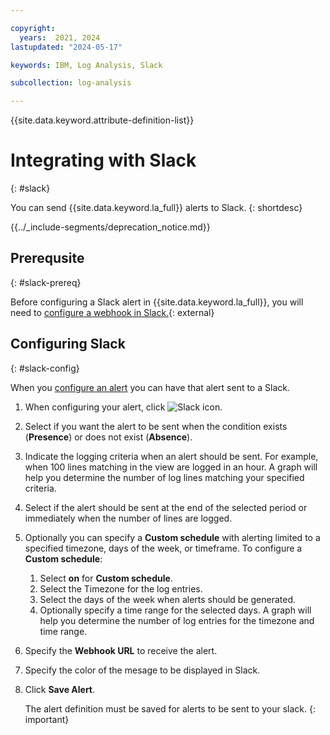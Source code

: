 ```yaml
---

copyright:
  years:  2021, 2024
lastupdated: "2024-05-17"

keywords: IBM, Log Analysis, Slack

subcollection: log-analysis

---
```


{{site.data.keyword.attribute-definition-list}}

# Integrating with Slack
{: #slack}

You can send {{site.data.keyword.la_full}} alerts to Slack.
{: shortdesc}

<!-- common deprecation notice -->
{{../_include-segments/deprecation_notice.md}}

## Prerequsite
{: #slack-prereq}

Before configuring a Slack alert in {{site.data.keyword.la_full}}, you will need to [configure a webhook in Slack.](https://api.slack.com/messaging/webhooks){: external}

## Configuring Slack
{: #slack-config}

When you [configure an alert](/docs/log-analysis?topic=log-analysis-alerts) you can have that alert sent to a Slack.

1. When configuring your alert, click ![Slack icon](../images/slack.png "Slack icon").

2. Select if you want the alert to be sent when the condition exists (**Presence**) or does not exist (**Absence**).

3. Indicate the logging criteria when an alert should be sent.  For example, when 100 lines matching in the view are logged in an hour.  A graph will help you determine the number of log lines matching your specified criteria.

4. Select if the alert should be sent at the end of the selected period or immediately when the number of lines are logged.

5. Optionally you can specify a **Custom schedule** with alerting limited to a specified timezone, days of the week, or timeframe. To configure a **Custom schedule**:

    1. Select **on** for **Custom schedule**.
    2. Select the Timezone for the log entries.
    3. Select the days of the week when alerts should be generated.
    4. Optionally specify a time range for the selected days. A graph will help you determine the number of log entries for the timezone and time range.

6. Specify the **Webhook URL** to receive the alert.

7. Specify the color of the mesage to be displayed in Slack.

8. Click **Save Alert**.

   The alert definition must be saved for alerts to be sent to your slack.
   {: important}
